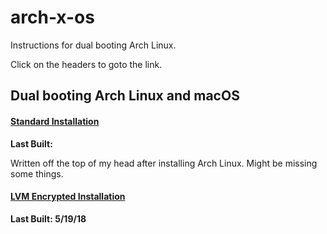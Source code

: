 # arch-x-os
Instructions for dual booting Arch Linux.

Click on the headers to goto the link.
## Dual booting Arch Linux and macOS
#### [Standard Installation](./macOS/standard.md)
**Last Built:**

Written off the top of my head after installing Arch Linux. Might be missing some things.

#### [LVM Encrypted Installation](./macOS/encrypted.lvm.md)
**Last Built: 5/19/18**

